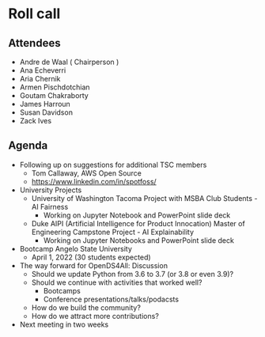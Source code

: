 # Roll call
## Attendees

- Andre de Waal ( Chairperson )
- Ana Echeverri
- Aria Chernik
- Armen Pischdotchian
- Goutam Chakraborty
- James Harroun
- Susan Davidson
- Zack Ives

## Agenda

- Following up on suggestions for additional TSC members
  - Tom Callaway, AWS Open Source
  - https://www.linkedin.com/in/spotfoss/
- University Projects 
  - University of Washington Tacoma Project with MSBA Club Students - AI Fairness
    - Working on Jupyter Notebook and PowerPoint slide deck
  - Duke AIPI (Artificial Intelligence for Product Innocation) Master of Engineering Campstone Project  - AI Explainability
    - Working on Jupyter Notebooks and PowerPoint slide deck    
- Bootcamp Angelo State University
  - April 1, 2022 (30 students expected)
- The way forward for OpenDS4All: Discussion
   - Should we update Python from 3.6 to 3.7 (or 3.8 or even 3.9)?
   - Should we continue with activities that worked well?
     - Bootcamps
     - Conference presentations/talks/podacsts
   - How do we build the community?
   - How do we attract more contributions? 
- Next meeting in two weeks
